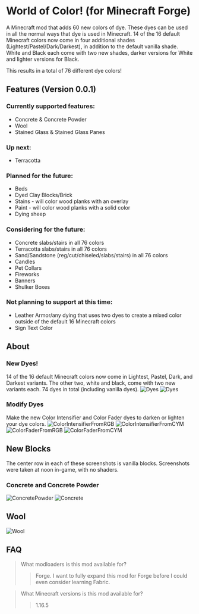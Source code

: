 # World of Color! (for Minecraft Forge)
A Minecraft mod that adds 60 new colors of dye. These dyes can be used in all the normal ways that dye is used in Minecraft. 14 of the 16 default Minecraft colors now come in four additional shades (Lightest/Pastel/Dark/Darkest), in addition to the default vanilla shade. White and Black each come with two new shades, darker versions for White and lighter versions for Black.

This results in a total of 76 different dye colors!

## Features (Version 0.0.1)

### Currently supported features:
* Concrete & Concrete Powder
* Wool
* Stained Glass & Stained Glass Panes

### Up next:
* Terracotta

### Planned for the future:
* Beds
* Dyed Clay Blocks/Brick
* Stains - will color wood planks with an overlay
* Paint - will color wood planks with a solid color
* Dying sheep


### Considering for the future:
* Concrete slabs/stairs in all 76 colors
* Terracotta slabs/stairs in all 76 colors
* Sand/Sandstone (reg/cut/chiseled/slabs/stairs) in all 76 colors
* Candles
* Pet Collars
* Fireworks
* Banners
* Shulker Boxes

### Not planning to support at this time:
* Leather Armor/any dying that uses two dyes to create a mixed color outside of the default 16 Minecraft colors
* Sign Text Color


## About
### New Dyes!
14 of the 16 default Minecraft colors now come in Lightest, Pastel, Dark, and Darkest variants. The other two, white and black, come with two new variants each. 74 dyes in total (including vanilla dyes).
![Dyes](https://github.com/cowpewter/mc-world-of-color/blob/main/docs/img/Dyes1.png)
![Dyes](https://github.com/cowpewter/mc-world-of-color/blob/main/docs/img/Dyes2.png)

### Modify Dyes
Make the new Color Intensifier and Color Fader dyes to darken or lighten your dye colors.
![ColorIntensifierFromRGB](https://github.com/cowpewter/mc-world-of-color/blob/main/docs/img/ColorIntensifierFromRGB.png)
![ColorIntensifierFromCYM](https://github.com/cowpewter/mc-world-of-color/blob/main/docs/img/ColorIntensifierFromCYM.png)
![ColorFaderFromRGB](https://github.com/cowpewter/mc-world-of-color/blob/main/docs/img/ColorFaderFromRGB.png)
![ColorFaderFromCYM](https://github.com/cowpewter/mc-world-of-color/blob/main/docs/img/ColorFaderFromCYM.png)

## New Blocks
The center row in each of these screenshots is vanilla blocks.
Screenshots were taken at noon in-game, with no shaders.

### Concrete and Concrete Powder
![ConcretePowder](https://github.com/cowpewter/mc-world-of-color/blob/main/docs/img/ConcretePowders.png)
![Concrete](https://github.com/cowpewter/mc-world-of-color/blob/main/docs/img/Concretes.png)

## Wool
![Wool](https://github.com/cowpewter/mc-world-of-color/blob/main/docs/img/Wools.png)


## FAQ

> What modloaders is this mod available for?
>> Forge. I want to fully expand this mod for Forge before I could even consider learning Fabric.

> What Minecraft versions is this mod available for?
>> 1.16.5


